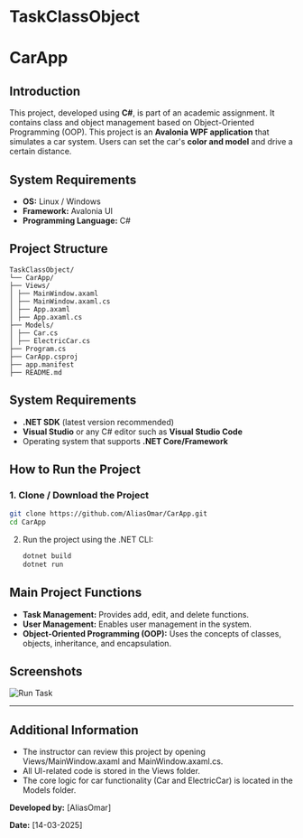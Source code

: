 # TaskClassObject
# CarApp 

## Introduction

This project, developed using **C#**, is part of an academic assignment. It contains class and object management based on Object-Oriented Programming (OOP).
This project is an **Avalonia WPF application** that simulates a car system.
Users can set the car's **color and model** and drive a certain distance.

## System Requirements
- **OS:** Linux / Windows  
- **Framework:** Avalonia UI  
- **Programming Language:** C#  

## Project Structure
```
TaskClassObject/ 
└── CarApp/ 
├── Views/ 
│ ├── MainWindow.axaml 
│ ├── MainWindow.axaml.cs 
│ ├── App.axaml 
│ ├── App.axaml.cs 
├── Models/ 
│ ├── Car.cs 
│ ├── ElectricCar.cs 
├── Program.cs 
├── CarApp.csproj 
├── app.manifest
├── README.md
```

## System Requirements
- **.NET SDK** (latest version recommended)
- **Visual Studio** or any C# editor such as **Visual Studio Code**
- Operating system that supports **.NET Core/Framework**


## How to Run the Project

### 1. **Clone / Download the Project**  
```sh
git clone https://github.com/AliasOmar/CarApp.git
cd CarApp
   ```
2. Run the project using the .NET CLI:
   ```sh
   dotnet build
   dotnet run
   ```

## Main Project Functions
- **Task Management:** Provides add, edit, and delete functions.
- **User Management:** Enables user management in the system.
- **Object-Oriented Programming (OOP):** Uses the concepts of classes, objects, inheritance, and encapsulation.

## Screenshots
![Run Task](https://github.com/user-attachments/assets/bf592d14-8eb4-475c-9bc4-069fa531f18e)

---
## Additional Information

- The instructor can review this project by opening Views/MainWindow.axaml and MainWindow.axaml.cs.
- All UI-related code is stored in the Views folder.
- The core logic for car functionality (Car and ElectricCar) is located in the Models folder.


**Developed by:** [AliasOmar]

**Date:** [14-03-2025]
